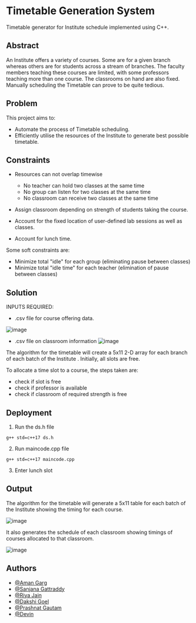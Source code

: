
# Timetable Generation System

Timetable generator for Institute schedule implemented using C++.





## Abstract

An Institute offers a variety of courses. Some are for a given branch whereas others are for students across a stream of branches. The faculty members teaching these courses are limited, with some professors teaching more than one course. The classrooms on hand are also fixed. Manually scheduling the Timetable can prove to be quite tedious.
## Problem
This project aims to:

- Automate the process of Timetable scheduling.
- Efficiently utilise the resources of the Institute to generate best possible timetable.

## Constraints

- Resources can not overlap timewise
    -   No teacher can hold two classes at the same time
    -	No group can listen for two classes at the same time
    -	No classroom can receive two classes at the same time
    
- Assign classroom depending on strength of students taking the course.

- Account for the fixed location of user-defined lab sessions as well as classes.

- Account for lunch time.

Some soft constraints are:
- Minimize total "idle" for each group (eliminating pause between classes)
- Minimize total "idle time" for each teacher (elimination of pause between classes)
## Solution
INPUTS REQUIRED: 
- .csv file for course offering data.

![image](https://user-images.githubusercontent.com/92890625/229024028-b20009dd-7744-4188-8c61-c0f6ef23f92f.png)

- .csv file on classroom information
![image](https://user-images.githubusercontent.com/92890625/229024378-6773e19d-bae8-4db5-a797-60ca6f03466d.png)

The algorithm for the timetable will create a 5x11 2-D array for each branch of each batch of the Institute . Initially, all slots are free. 

To allocate a time slot to a course, the steps taken are:
- check if slot is free
- check if professor is available
- check if classroom of required strength is free
## Deployment




1) Run the ds.h file

```console
g++ std=c++17 ds.h
```
2) Run maincode.cpp file
```console
g++ std=c++17 maincode.cpp
```
3) Enter lunch slot

## Output
The algorithm for the timetable will generate a 5x11 table for each batch of the Institute showing the timing for each course. 


![image](https://user-images.githubusercontent.com/92890625/229034247-270eb80c-649b-47ec-9137-92db04f4a720.png)

It also generates the schedule of each classroom showing timings of courses allocated to that classroom.

![image](https://user-images.githubusercontent.com/92890625/229035054-55146b6e-89f3-4893-9d8c-63992efc7560.png)
## Authors

- [@Aman Garg](https://github.com/Aman-garg-IITian)
- [@Sanjana Gattraddy](https://github.com/SanjanaGattraddy)
- [@Riya Jain](https://github.com/rjain01)
- [@Dakshi Goel](https://github.com/dakshigoel22)
- [@Prashnat Gautam](https://github.com/prashantgautam96)
- [@Devin](https://github.com/devinchugh)